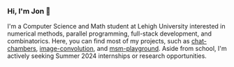 ### Hi, I'm Jon 👋

I'm a Computer Science and Math student at Lehigh University interested in numerical methods, parallel programming, full-stack development, and combinatorics. Here, you can find most of my projects, such as [chat-chambers](https://github.com/jonklein2021/chat-chambers), [image-convolution](https://github.com/jonklein2021/image-convolution), and [msm-playground](https://github.com/jonklein2021/msm-playground). Aside from school, I'm actively seeking Summer 2024 internships or research opportunities.
